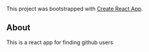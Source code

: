 This project was bootstrapped with [Create React App](https://github.com/facebook/create-react-app).

## About

This is a react app for finding github users
